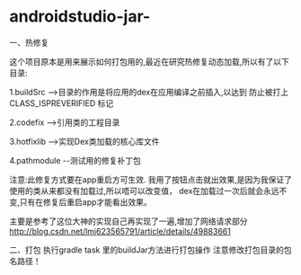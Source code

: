 # androidstudio-jar-



一、热修复

这个项目原本是用来展示如何打包用的,最近在研究热修复动态加载,所以有了以下目录:

1.buildSrc   -->目录的作用是将应用的dex在应用编译之前插入,以达到 防止被打上 CLASS_ISPREVERIFIED 标记

2.codefix    -->引用类的工程目录

3.hotfixlib  -->实现Dex类加载的核心库文件

4.pathmodule --测试用的修复补丁包


注意:此修复方式要在app重启方可生效.  我用了按钮点击就出效果,是因为我保证了使用的类从来都没有加载过,所以唔可以改变值，
dex在加载过一次后就会永远不变,只有在修复后重启app才能看出效果。



主要是参考了这位大神的实现自己再实现了一遍,增加了网络请求部分
http://blog.csdn.net/lmj623565791/article/details/49883661


二、打包
执行gradle task 里的buildJar方法进行打包操作
注意修改打包目录的包名路径！

